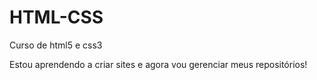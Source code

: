 # HTML-CSS
 Curso de html5 e css3

Estou aprendendo a criar sites e agora vou gerenciar meus repositórios!